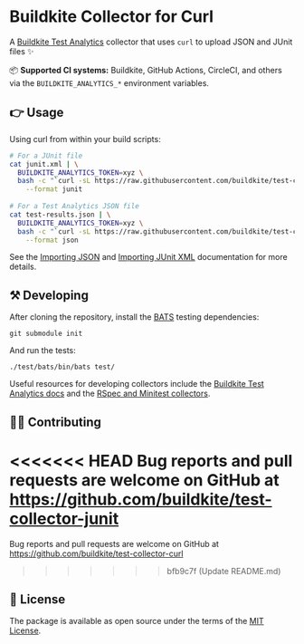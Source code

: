# Buildkite Collector for Curl

A [Buildkite Test Analytics](https://buildkite.com/test-analytics) collector that uses `curl` to upload JSON and JUnit files ✨

📦 **Supported CI systems:** Buildkite, GitHub Actions, CircleCI, and others via the `BUILDKITE_ANALYTICS_*` environment variables.

## 👉 Usage

Using curl from within your build scripts:

```sh
# For a JUnit file
cat junit.xml | \
  BUILDKITE_ANALYTICS_TOKEN=xyz \
  bash -c "`curl -sL https://raw.githubusercontent.com/buildkite/test-collector-curl/main/test-collector`" \
    --format junit
    
# For a Test Analytics JSON file
cat test-results.json | \
  BUILDKITE_ANALYTICS_TOKEN=xyz \
  bash -c "`curl -sL https://raw.githubusercontent.com/buildkite/test-collector-curl/main/test-collector`" \
    --format json
```

See the [Importing JSON](https://buildkite.com/docs/test-analytics/importing-json) and [Importing JUnit XML](https://buildkite.com/docs/test-analytics/importing-junit-xml) documentation for more details.

<!-- Using Docker:

```sh
# For a JUnit file
cat junit.xml | \
  docker run -e BUILDKITE_ANALYTICS_TOKEN=xyz buildkite-test-collector \
    --format junit

# For a Test Analytics JSON file
cat test-results.json | \
  docker run -e BUILDKITE_ANALYTICS_TOKEN=xyz buildkite-test-collector \
    --format json
```

When using Docker, make sure to pass through the required environment variables for your CI system. For example, use the following command if you're running it within a Buildkite job:

```sh
cat junit.xml | \
  docker run \
    -e BUILDKITE_ANALYTICS_TOKEN \
    -e BUILDKITE_BUILD_NUMBER \
    -e BUILDKITE_JOB_ID \
    -e BUILDKITE_BRANCH \
    -e BUILDKITE_COMMIT \
    -e BUILDKITE_MESSAGE \
    -e BUILDKITE_BUILD_URL \
    buildkite-test-collector \
      --format junit
```

-->

## ⚒ Developing

After cloning the repository, install the [BATS](https://bats-core.readthedocs.io/) testing dependencies:

```
git submodule init
```

And run the tests:

```
./test/bats/bin/bats test/
```

Useful resources for developing collectors include the [Buildkite Test Analytics docs](https://buildkite.com/docs/test-analytics) and the [RSpec and Minitest collectors](https://github.com/buildkite/rspec-buildkite-analytics).

## 👩‍💻 Contributing

<<<<<<< HEAD
Bug reports and pull requests are welcome on GitHub at https://github.com/buildkite/test-collector-junit
=======
Bug reports and pull requests are welcome on GitHub at https://github.com/buildkite/test-collector-curl
>>>>>>> bfb9c7f (Update README.md)

## 📜 License

The package is available as open source under the terms of the [MIT License](https://opensource.org/licenses/MIT).
